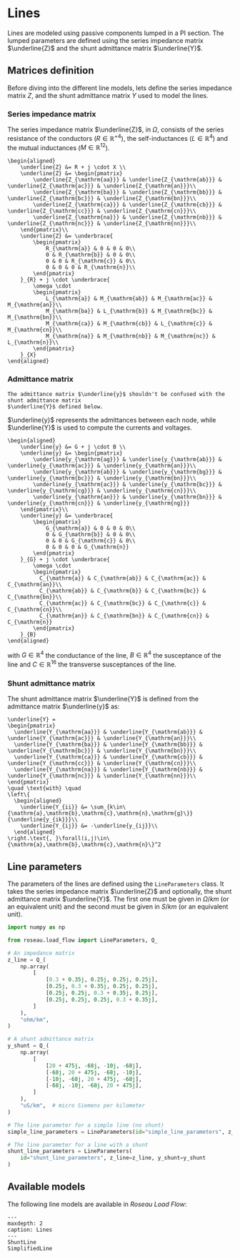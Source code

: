 # Lines

Lines are modeled using passive components lumped in a PI section. The lumped parameters are
defined using the series impedance matrix $\underline{Z}$ and the shunt admittance matrix
$\underline{Y}$.

## Matrices definition

Before diving into the different line models, lets define the series impedance matrix $Z$, and the
shunt admittance matrix $Y$ used to model the lines.

### Series impedance matrix

The series impedance matrix $\underline{Z}$, in $\Omega$, consists of the series resistance of the
conductors ($R\in{\mathbb{R}^+}^4$), the self-inductances ($L\in\mathbb{R}^4$) and the mutual
inductances ($M\in\mathbb{R}^{12}$).

```{math}
\begin{aligned}
    \underline{Z} &= R + j \cdot X \\
    \underline{Z} &= \begin{pmatrix}
        \underline{Z_{\mathrm{aa}}} & \underline{Z_{\mathrm{ab}}} & \underline{Z_{\mathrm{ac}}} & \underline{Z_{\mathrm{an}}}\\
        \underline{Z_{\mathrm{ba}}} & \underline{Z_{\mathrm{bb}}} & \underline{Z_{\mathrm{bc}}} & \underline{Z_{\mathrm{bn}}}\\
        \underline{Z_{\mathrm{ca}}} & \underline{Z_{\mathrm{cb}}} & \underline{Z_{\mathrm{cc}}} & \underline{Z_{\mathrm{cn}}}\\
        \underline{Z_{\mathrm{na}}} & \underline{Z_{\mathrm{nb}}} & \underline{Z_{\mathrm{nc}}} & \underline{Z_{\mathrm{nn}}}\\
    \end{pmatrix}\\
    \underline{Z} &= \underbrace{
        \begin{pmatrix}
            R_{\mathrm{a}} & 0 & 0 & 0\\
            0 & R_{\mathrm{b}} & 0 & 0\\
            0 & 0 & R_{\mathrm{c}} & 0\\
            0 & 0 & 0 & R_{\mathrm{n}}\\
        \end{pmatrix}
    }_{R} + j \cdot \underbrace{
        \omega \cdot
        \begin{pmatrix}
            L_{\mathrm{a}} & M_{\mathrm{ab}} & M_{\mathrm{ac}} & M_{\mathrm{an}}\\
            M_{\mathrm{ba}} & L_{\mathrm{b}} & M_{\mathrm{bc}} & M_{\mathrm{bn}}\\
            M_{\mathrm{ca}} & M_{\mathrm{cb}} & L_{\mathrm{c}} & M_{\mathrm{cn}}\\
            M_{\mathrm{na}} & M_{\mathrm{nb}} & M_{\mathrm{nc}} & L_{\mathrm{n}}\\
        \end{pmatrix}
    }_{X}
\end{aligned}
```

### Admittance matrix

```{warning}
The admittance matrix $\underline{y}$ shouldn't be confused with the shunt admittance matrix
$\underline{Y}$ defined below.
```

$\underline{y}$ represents the admittances between each node, while $\underline{Y}$ is used to
compute the currents and voltages.

```{math}
\begin{aligned}
    \underline{y} &= G + j \cdot B \\
    \underline{y} &= \begin{pmatrix}
        \underline{y_{\mathrm{ag}}} & \underline{y_{\mathrm{ab}}} & \underline{y_{\mathrm{ac}}} & \underline{y_{\mathrm{an}}}\\
        \underline{y_{\mathrm{ab}}} & \underline{y_{\mathrm{bg}}} & \underline{y_{\mathrm{bc}}} & \underline{y_{\mathrm{bn}}}\\
        \underline{y_{\mathrm{ac}}} & \underline{y_{\mathrm{bc}}} & \underline{y_{\mathrm{cg}}} & \underline{y_{\mathrm{cn}}}\\
        \underline{y_{\mathrm{an}}} & \underline{y_{\mathrm{bn}}} & \underline{y_{\mathrm{cn}}} & \underline{y_{\mathrm{ng}}}
    \end{pmatrix}\\
    \underline{y} &= \underbrace{
        \begin{pmatrix}
            G_{\mathrm{a}} & 0 & 0 & 0\\
            0 & G_{\mathrm{b}} & 0 & 0\\
            0 & 0 & G_{\mathrm{c}} & 0\\
            0 & 0 & 0 & G_{\mathrm{n}}
        \end{pmatrix}
    }_{G} + j \cdot \underbrace{
        \omega \cdot
        \begin{pmatrix}
          C_{\mathrm{a}} & C_{\mathrm{ab}} & C_{\mathrm{ac}} & C_{\mathrm{an}}\\
          C_{\mathrm{ab}} & C_{\mathrm{b}} & C_{\mathrm{bc}} & C_{\mathrm{bn}}\\
          C_{\mathrm{ac}} & C_{\mathrm{bc}} & C_{\mathrm{c}} & C_{\mathrm{cn}}\\
          C_{\mathrm{an}} & C_{\mathrm{bn}} & C_{\mathrm{cn}} & C_{\mathrm{n}}
        \end{pmatrix}
    }_{B}
\end{aligned}
```

with $G\in\mathbb{R}^4$ the conductance of the line, $B\in\mathbb{R}^4$ the susceptance of the line and
$C\in\mathbb{R}^{16}$ the transverse susceptances of the line.

### Shunt admittance matrix

The shunt admittance matrix $\underline{Y}$ is defined from the admittance matrix $\underline{y}$ as:

```{math}
\underline{Y} =
\begin{pmatrix}
  \underline{Y_{\mathrm{aa}}} & \underline{Y_{\mathrm{ab}}} & \underline{Y_{\mathrm{ac}}} & \underline{Y_{\mathrm{an}}}\\
  \underline{Y_{\mathrm{ba}}} & \underline{Y_{\mathrm{bb}}} & \underline{Y_{\mathrm{bc}}} & \underline{Y_{\mathrm{bn}}}\\
  \underline{Y_{\mathrm{ca}}} & \underline{Y_{\mathrm{cb}}} & \underline{Y_{\mathrm{cc}}} & \underline{Y_{\mathrm{cn}}}\\
  \underline{Y_{\mathrm{na}}} & \underline{Y_{\mathrm{nb}}} & \underline{Y_{\mathrm{nc}}} & \underline{Y_{\mathrm{nn}}}\\
\end{pmatrix}
\quad \text{with} \quad
\left\{
  \begin{aligned}
    \underline{Y_{ii}} &= \sum_{k\in\{\mathrm{a},\mathrm{b},\mathrm{c},\mathrm{n},\mathrm{g}\}}{\underline{y_{ik}}}\\
    \underline{Y_{ij}} &= -\underline{y_{ij}}\\
  \end{aligned}
\right.\text{, }\forall(i,j)\in\{\mathrm{a},\mathrm{b},\mathrm{c},\mathrm{n}\}^2
```

## Line parameters

The parameters of the lines are defined using the `LineParameters` class. It takes the series
impedance matrix $\underline{Z}$ and optionally, the shunt admittance matrix $\underline{Y}$. The
first one must be given in $\Omega/km$ (or an equivalent unit) and the second must be given in
$S/km$ (or an equivalent unit).

```python
import numpy as np

from roseau.load_flow import LineParameters, Q_

# An impedance matrix
z_line = Q_(
    np.array(
        [
            [0.3 + 0.35j, 0.25j, 0.25j, 0.25j],
            [0.25j, 0.3 + 0.35j, 0.25j, 0.25j],
            [0.25j, 0.25j, 0.3 + 0.35j, 0.25j],
            [0.25j, 0.25j, 0.25j, 0.3 + 0.35j],
        ]
    ),
    "ohm/km",
)

# A shunt admittance matrix
y_shunt = Q_(
    np.array(
        [
            [20 + 475j, -68j, -10j, -68j],
            [-68j, 20 + 475j, -68j, -10j],
            [-10j, -68j, 20 + 475j, -68j],
            [-68j, -10j, -68j, 20 + 475j],
        ]
    ),
    "uS/km",  # micro Siemens per kilometer
)

# The line parameter for a simple line (no shunt)
simple_line_parameters = LineParameters(id="simple_line_parameters", z_line=z_line)

# The line parameter for a line with a shunt
shunt_line_parameters = LineParameters(
    id="shunt_line_parameters", z_line=z_line, y_shunt=y_shunt
)
```

## Available models

The following line models are available in *Roseau Load Flow*:

```{toctree}
---
maxdepth: 2
caption: Lines
---
ShuntLine
SimplifiedLine
```
